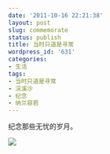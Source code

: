 ```yaml
---
date: '2011-10-16 22:21:38'
layout: post
slug: commemorate
status: publish
title: 当时只道是寻常
wordpress_id: '631'
categories:
- 生活
tags:
- 当时只道是寻常
- 浣溪沙
- 纪念
- 纳兰容若
---
```


纪念那些无忧的岁月。

[![](https://i.imgur.com/bIlSX.jpg)](https://i.imgur.com/bIlSX.jpg)
